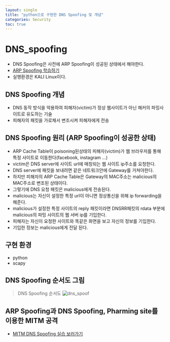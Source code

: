 ```yaml
---
layout: single
title: "python으로 구현한 DNS Spoofing 및 개념"
categories: Security
toc: true
---
```

# DNS_spoofing
- DNS Spoofing은 사전에 ARP Spoofing이 성공된 상태에서 해야한다.
- <a href=""> ARP Spoofing 학습하기 </a>
- 실행환경은 KALI Linux이다.

## DNS Spoofing 개념
- DNS 동작 방식을 악용하여 피해자(victim)가 정상 웹사이트가 아닌 해커의 파밍사이트로 유도하는 기술
- 피해자의 패킷을 가로채서 변조시켜 피해자에게 전송

## DNS Spoofing 원리 (ARP Spoofing이 성공한 상태)
- ARP Cache Table이 poisoning된상태의 피해자(victim)가 웹 브라우저를 통해 특정 사이트로 이동한다(facebook, instagram ...)
- victim은 DNS server에 사이트 url에 매칭되는 웹 사이트 ip주소를 요청한다.
- DNS server에 패킷을 보내려면 같은 네트워크안에 Gateway를 거쳐야한다.
- 하지만 피해자의 ARP Cache Table은 Gateway의 MAC주소는 malicious의 MAC주소로 변조된 상태이다.
- 그렇기에 DNS 요청 패킷은 malicious에게 전송된다.
- malicious는 자신이 설정한 특정 url이 아니면 정상통신을 위해 ip forwarding을 해준다.
- malicious가 설정한 특정 사이트의 reply 패킷이라면 DNSRR패킷의 rdata 부분에 malicious의 파밍 사이트의 웹 서버 ip를 기입한다.
- 피해자는 자신이 요청한 사이트와 똑같은 화면을 보고 자신의 정보를 기입한다.
- 기입한 정보는 malicious에게 전달 된다.

## 구현 환경
- python
- scapy
## DNS Spoofing 순서도 그림
> DNS Spoofing 순서도
![dns_spoof](https://github.com/hanmin0512/DNS_spoofing/assets/37041208/e132e240-d52b-47fd-9d70-4cdea1c5a27a)


## ARP Spoofing과 DNS Spoofing, Pharming site를 이용한 MITM 공격
- <a href= "https://github.com/hanmin0512/MITM_DNS" > MITM DNS Spoofing 실습 보러가기 </a>

